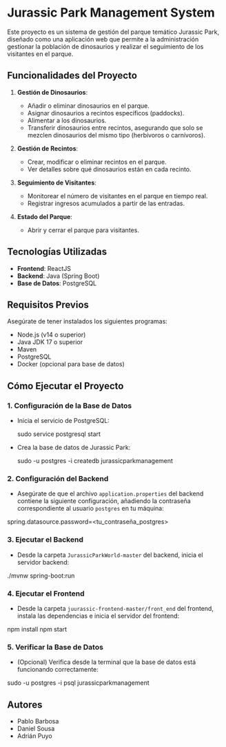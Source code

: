 # Jurassic Park Management System

Este proyecto es un sistema de gestión del parque temático Jurassic Park, diseñado como una aplicación web que permite a la administración gestionar la población de dinosaurios y realizar el seguimiento de los visitantes en el parque.

## Funcionalidades del Proyecto

1. **Gestión de Dinosaurios**:
   - Añadir o eliminar dinosaurios en el parque.
   - Asignar dinosaurios a recintos específicos (paddocks).
   - Alimentar a los dinosaurios.
   - Transferir dinosaurios entre recintos, asegurando que solo se mezclen dinosaurios del mismo tipo (herbívoros o carnívoros).

2. **Gestión de Recintos**:
   - Crear, modificar o eliminar recintos en el parque.
   - Ver detalles sobre qué dinosaurios están en cada recinto.

3. **Seguimiento de Visitantes**:
   - Monitorear el número de visitantes en el parque en tiempo real.
   - Registrar ingresos acumulados a partir de las entradas.

4. **Estado del Parque**:
   - Abrir y cerrar el parque para visitantes.

## Tecnologías Utilizadas

- **Frontend**: ReactJS
- **Backend**: Java (Spring Boot)
- **Base de Datos**: PostgreSQL

## Requisitos Previos

Asegúrate de tener instalados los siguientes programas:

- Node.js (v14 o superior)
- Java JDK 17 o superior
- Maven
- PostgreSQL
- Docker (opcional para base de datos)

## Cómo Ejecutar el Proyecto

### 1. Configuración de la Base de Datos

* Inicia el servicio de PostgreSQL:

  sudo service postgresql start

* Crea la base de datos de Jurassic Park:

  sudo -u postgres -i
  createdb jurassicparkmanagement

### 2. Configuración del Backend

* Asegúrate de que el archivo `application.properties` del backend contiene la siguiente configuración, añadiendo la contraseña correspondiente al usuario `postgres` en tu máquina:

 spring.datasource.password=<tu_contraseña_postgres>

 
### 3. Ejecutar el Backend

* Desde la carpeta `JurassicParkWorld-master` del backend, inicia el servidor backend:
  
./mvnw spring-boot:run

### 4. Ejecutar el Frontend

* Desde la carpeta `juurassic-frontend-master/front_end` del frontend, instala las dependencias e inicia el servidor del frontend:

npm install
npm start

### 5. Verificar la Base de Datos

* (Opcional) Verifica desde la terminal que la base de datos está funcionando correctamente:

sudo -u postgres -i
psql jurassicparkmanagement

## Autores

- Pablo Barbosa
- Daniel Sousa
- Adrián Puyo
